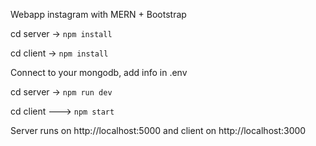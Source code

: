 Webapp instagram with MERN + Bootstrap

cd server -> `npm install`

cd client -> `npm install`

Connect to your mongodb, add info in .env

cd server -> `npm run dev`

cd client ---> `npm start `

Server runs on http://localhost:5000 and
client on http://localhost:3000
